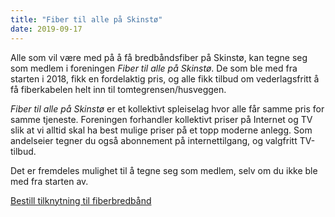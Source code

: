 ```yaml
---
title: "Fiber til alle på Skinstø"
date: 2019-09-17
---
```



Alle som vil være med på å få bredbåndsfiber på Skinstø, kan tegne seg som
medlem i foreningen _Fiber til alle på Skinstø_. De som ble med fra starten i 2018,
fikk en fordelaktig pris, og alle fikk tilbud om vederlagsfritt å få
fiberkabelen helt inn til tomtegrensen/husveggen.

_Fiber til alle på Skinstø_ er et kollektivt spleiselag hvor alle får
samme pris for samme tjeneste. Foreningen forhandler kollektivt priser på
Internet og TV slik at vi alltid skal ha best mulige priser på et topp moderne
anlegg. Som andelseier tegner du også abonnement på internettilgang, og
valgfritt TV-tilbud.

Det er fremdeles mulighet til å tegne seg som medlem, selv om du ikke ble med
fra starten av.

<a class="button" href="https://docs.google.com/forms/d/e/1FAIpQLSc531a9dCk4oJumySyEEjdyYxIBqFLyv8CWr1J5WwNaz4dJlQ/viewform?c=0&amp;w=1&amp;usp=mail_form_link">Bestill tilknytning til fiberbredbånd </a>
